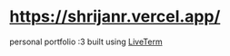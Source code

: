 # https://shrijanr.vercel.app/
personal portfolio :3
built using [LiveTerm](https://github.com/Cveinnt/LiveTerm)
